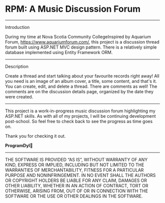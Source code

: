 # RPM: A Music Discussion Forum
<hr />
Introduction

During my time at Nova Scotia Community CollegeInspired by Aquarium Forum, https://www.aquariumforum.com/, this project is a discussion thread forum built using ASP.NET MVC design pattern. There is a relatively simple database implemented using Entity Framework ORM. 



<hr />
Description


Create a thread and start talking about your favourite records right away! All you need is
an image of an album cover, a title, some content, and that's it. You can create, edit, and delete a thread. There are comments as well! The comments are on the discussion details page, organized by the date they were created.

<hr />

This project is a work-in-progress music discussion forum highlighting my ASP.NET skills. 
As with all of my projects, I will be continuing development post-school. So feel free to check back to see the progress as time goes on.



Thank you for checking it out. 

**ProgramDyl**🚀






--------------------------------------------------------------------------------------------
THE SOFTWARE IS PROVIDED “AS IS”, WITHOUT WARRANTY OF ANY KIND, EXPRESS OR IMPLIED, INCLUDING BUT NOT LIMITED TO THE WARRANTIES OF MERCHANTABILITY, FITNESS FOR A PARTICULAR PURPOSE AND NONINFRINGEMENT. IN NO EVENT SHALL THE AUTHORS OR COPYRIGHT HOLDERS BE LIABLE FOR ANY CLAIM, DAMAGES OR OTHER LIABILITY, WHETHER IN AN ACTION OF CONTRACT, TORT OR OTHERWISE, ARISING FROM, OUT OF OR IN CONNECTION WITH THE SOFTWARE OR THE USE OR OTHER DEALINGS IN THE SOFTWARE.
